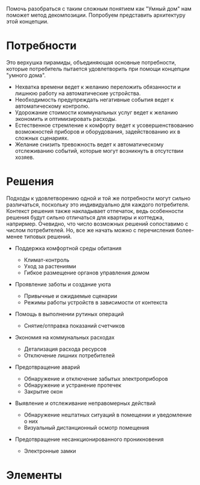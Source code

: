 Помочь разобраться с таким сложным понятием как "Умный дом" нам поможет метод декомпозиции. Попробуем представить архитектуру этой концепции.

# Потребности

Это верхушка пирамиды, объединяющая основные потребности, которые потребитель пытается удовлетворить при помощи концепции "умного дома".

- Нехватка времени ведет к желанию переложить обязанности и лишнюю работу на автоматические устройства.
- Необходимость предупреждать негативные события ведет к автоматическому контролю.
- Удорожание стоимости коммунальных услуг ведет к желанию экономить и оптимизировать расходы.
- Естественное стремление к комфорту ведет к усовершенствованию возможностей приборов и оборудования, задействованию их в сложных сценариях.
- Желание снизить тревожность ведет к автоматическому отслеживанию событий, которые могут возникнуть в отсутствии хозяев.

# Решения

Подходы к удовлетворению одной и той же потребности могут сильно различаться, поскольку это индивидуально для каждого потребителя. 
Контекст решения также накладывает отпечаток, ведь особенности решения будут сильно отличаться для квартиры и коттеджа, наприрмер. 
Очевидно, что число возможных решений сопоставимо с числом потребителей. Но, все же начать можно с перечисления более-менее типовых решений.

- Поддержка комфортной среды обитания
    - Климат-контроль
    - Уход за растениями
    - Гибкое размещение органов управления домом
- Проявление заботы и создание уюта
  - Привычные и ожидаемые сценарии
  - Режимы работы устройств в зависимости от контекста

- Помощь в выполнении рутиных операций
  - Снятие/отправка показаний счетчиков

- Экономия на коммунальных расходах
  - Детализация расхода ресурсов
  - Отключение лишних потребителей

- Предотвращение аварий
  - Обнаружение и отключение забытых электроприборов
  - Обнаружение и устранение протечек
  - Закрытие окон
- Выявление и отслеживание неправомерных действий
  - Обнаружение нештатных ситуаций в помещении и уведомление о них
  - Визуальный дистанционный осмотр помещения
- Предотвращение несанкционированного проникновения
  - Электронные замки

# Элементы
# 
